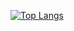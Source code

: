 [![Top Langs](https://github-readme-stats.vercel.app/api/top-langs/?username=eagely/?theme=darcula)](https://github.com/eagely/github-readme-stats)
